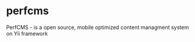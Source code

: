 perfcms
=======

PerfCMS - is a open source, mobile optimized content managment system on Yii framework